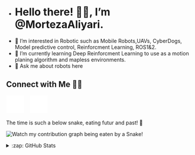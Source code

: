 - # Hello there! 👋🏻, I’m @MortezaAliyari.
- 👀 I’m interested in Robotic such as Mobile Robots,UAVs, CyberDogs, Model predictive control, Reinforcment Learning, ROS1&2. 
- 🌱 I’m currently learning  Deep Reinforcment Learning to use as a motion planing algorithm and mapless environments.
- 💬 Ask me about robots here
## Connect with Me 🤝🏻
   [![website](./img/linkedin-dark.svg)](www.linkedin.com/in/morteza-aliyari-1609a1107)
&nbsp;&nbsp;
   [![website](./img/youtube-dark.svg)](https://www.youtube.com/channel/UCyRBig4xgAdaRdIz14Xymrg)
&nbsp;&nbsp;

The time is such a below snake, eating futur and past! 🐍

![Watch my contribution graph being eaten by a Snake!](https://raw.githubusercontent.com/praveenscience/praveenscience/master/soc/snake.svg)

<details>
  <summary>:zap: GitHub Stats</summary>

  <img align="left" alt="MortezaAliyari's GitHub Stats" src="https://github-readme-stats.vercel.app/api?username=MortezaAliyari&show_icons=true&hide_border=false&title_color=ff652f&icon_color=FFE400&bg_color=09131B&text_color=ffffff&border_color=0c1a25" />

</details>

[youtube]:https://www.youtube.com/channel/UCyRBig4xgAdaRdIz14Xymrg
[instagram]: https://instagram.com
[linkedin]: www.linkedin.com/in/morteza-aliyari-1609a1107
